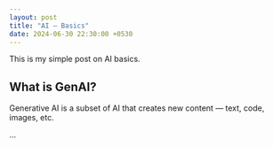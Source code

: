 ```yaml
---
layout: post
title: "AI – Basics"
date: 2024-06-30 22:30:00 +0530
---
```


This is my simple post on AI basics.

## What is GenAI?

Generative AI is a subset of AI that creates new content — text, code, images, etc.

...

